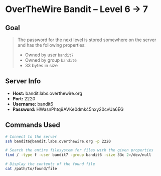 # OverTheWire Bandit – Level 6 → 7

## Goal
> The password for the next level is stored somewhere on the server and has the following properties:
> - Owned by user `bandit7`
> - Owned by group `bandit6`
> - 33 bytes in size

## Server Info
- **Host:** bandit.labs.overthewire.org
- **Port:** 2220
- **Username:** bandit6
- **Password:** HWasnPhtq9AVKe0dmk45nxy20cvUa6EG

## Commands Used
```bash
# Connect to the server
ssh bandit6@bandit.labs.overthewire.org -p 2220

# Search the entire filesystem for files with the given properties
find / -type f -user bandit7 -group bandit6 -size 33c 2>/dev/null

# Display the contents of the found file
cat /path/to/found/file

